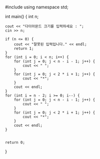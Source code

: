 #include <iostream>
using namespace std;

int main() {
	int n;

	cout << "다이아몬드 크기를 입력하세요 : ";
	cin >> n;

	if (n <= 0) {
		cout << "잘못된 입력입니다." << endl;
		return 1;
	}
	for (int i = 0; i < n; i++) {
		for (int j = 0; j < n - i - 1; j++) {
			cout << " ";
		}
		for (int j = 0; j < 2 * i + 1; j++) {
			cout << "*";
		}
		cout << endl;
	}
	for (int i = n - 2; i >= 0; i--) {
		for (int j = 0; j < n - i - 1; j++) {
			cout << " ";
		}
		for (int j = 0; j < 2 * i + 1; j++) {
			cout << "*";
		}
		cout << endl;
	}


	return 0;
	
}
